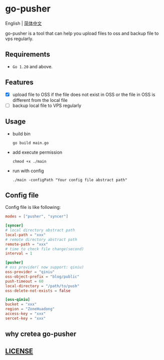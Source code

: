# go-pusher

English | [简体中文](README_ZH.md)

go-pusher is a tool that can help you upload files to oss and backup file to vps regularly.

## Requirements

- `Go 1.20` and above.

## Features

- [x] upload file to OSS if the file does not exist in OSS or the file in OSS is different from the local file
- [ ] backup local file to VPS regularly

## Usage

- build bin

  `go build main.go`

- add execute permission

  `chmod +x ./main`

- run with config

  `./main -configPath "Your config file abstract path"`

## Config file

Config file is like following:

```toml
modes = ["pusher", "syncer"]

[syncer]
# local directory abstract path
local-path = "xxx"
# remote directory abstract path
remote-path = "xxx"
# time to check file change(second)
interval = 1

[pusher]
# oss provider( now support: qiniu)
oss-provider = "qiniu"
oss-object-prefix = "blog/public"
push-timeout = 60
local-directory = "/path/to/push"
oss-delete-not-exists = false

[oss-qiniu]
bucket = "xxx"
region = "ZoneHuadong"
access-key = "xxx"
sercet-key = "xxx"
```

## why cretea go-pusher

## [LICENSE](../LICENSE)
